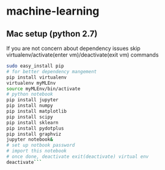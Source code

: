 # machine-learning

## Mac setup (python 2.7)
If you are not concern about dependency issues skip virtualenv/activate(enter vm)/deactivate(exit vm) commands
```sh
sudo easy_install pip
# for better dependency mangement
pip install virtualenv
virtualenv myMLEnv
source myMLEnv/bin/activate
# python notebook
pip install jupyter
pip install numpy
pip install matplotlib
pip install scipy
pip install sklearn
pip install pydotplus
pip install graphviz
jupyter notebook&
# set up notbook password
# import this notebook
# once done, deactivate exit(deactivate) virtual env
deactivate```
